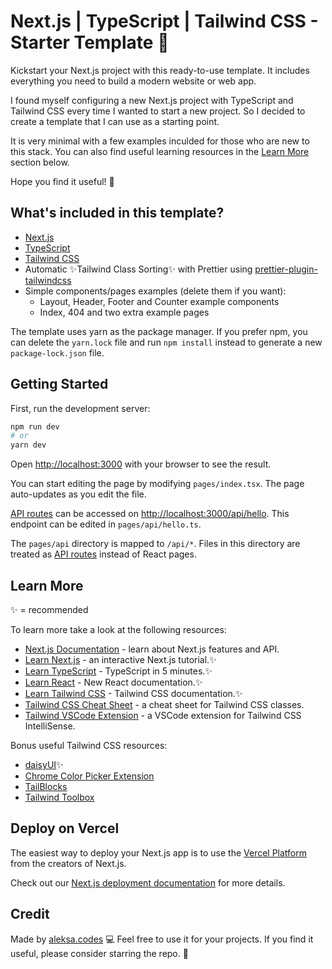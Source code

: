 # Next.js | TypeScript | Tailwind CSS - Starter Template 🚀

Kickstart your Next.js project with this ready-to-use template. It includes everything you need to build a modern website or web app.

I found myself configuring a new Next.js project with TypeScript and Tailwind CSS every time I wanted to start a new project. So I decided to create a template that I can use as a starting point.

It is very minimal with a few examples inculded for those who are new to this stack. You can also find useful learning resources in the [Learn More](#learn-more) section below.

Hope you find it useful! 🙌

## What's included in this template?

- [Next.js](https://nextjs.org/)
- [TypeScript](https://www.typescriptlang.org/)
- [Tailwind CSS](https://tailwindcss.com/)
- Automatic ✨Tailwind Class Sorting✨ with Prettier using [prettier-plugin-tailwindcss](https://tailwindcss.com/blog/automatic-class-sorting-with-prettier)
- Simple components/pages examples (delete them if you want):
  - Layout, Header, Footer and Counter example components
  - Index, 404 and two extra example pages

The template uses yarn as the package manager. If you prefer npm, you can delete the `yarn.lock` file and run `npm install` instead to generate a new `package-lock.json` file.

## Getting Started

First, run the development server:

```bash
npm run dev
# or
yarn dev
```

Open [http://localhost:3000](http://localhost:3000) with your browser to see the result.

You can start editing the page by modifying `pages/index.tsx`. The page auto-updates as you edit the file.

[API routes](https://nextjs.org/docs/api-routes/introduction) can be accessed on [http://localhost:3000/api/hello](http://localhost:3000/api/hello). This endpoint can be edited in `pages/api/hello.ts`.

The `pages/api` directory is mapped to `/api/*`. Files in this directory are treated as [API routes](https://nextjs.org/docs/api-routes/introduction) instead of React pages.

## Learn More

✨ = recommended

To learn more take a look at the following resources:

- [Next.js Documentation](https://nextjs.org/docs) - learn about Next.js features and API.
- [Learn Next.js](https://nextjs.org/learn) - an interactive Next.js tutorial.✨
- [Learn TypeScript](https://www.typescriptlang.org/docs/handbook/typescript-in-5-minutes.html) - TypeScript in 5 minutes.✨
- [Learn React](https://beta.reactjs.org/) - New React documentation.✨
- [Learn Tailwind CSS](https://tailwindcss.com/docs/installation) - Tailwind CSS documentation.✨
- [Tailwind CSS Cheat Sheet](https://nerdcave.com/tailwind-cheat-sheet) - a cheat sheet for Tailwind CSS classes.
- [Tailwind VSCode Extension](https://marketplace.visualstudio.com/items?itemName=bradlc.vscode-tailwindcss) - a VSCode extension for Tailwind CSS IntelliSense.

Bonus useful Tailwind CSS resources:

- [daisyUI](https://daisyui.com/)✨
- [Chrome Color Picker Extension](https://github.com/Nutlope/tailwind-color-picker)
- [TailBlocks](https://tailblocks.cc/)
- [Tailwind Toolbox](https://www.tailwindtoolbox.com/)

## Deploy on Vercel

The easiest way to deploy your Next.js app is to use the [Vercel Platform](https://vercel.com/new?utm_medium=default-template&filter=next.js&utm_source=create-next-app&utm_campaign=create-next-app-readme) from the creators of Next.js.

Check out our [Next.js deployment documentation](https://nextjs.org/docs/deployment) for more details.

## Credit

Made by [aleksa.codes](https://aleksa.codes) 💻 Feel free to use it for your projects. If you find it useful, please consider starring the repo. 🙏
